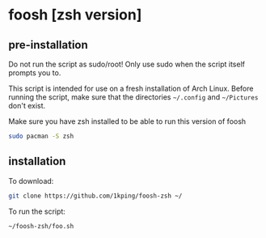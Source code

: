 # foosh [zsh version]
## pre-installation
Do not run the script as sudo/root! Only use sudo when the script itself prompts you to.

This script is intended for use on a fresh installation of Arch Linux. Before running the script, make sure that the directories ```~/.config``` and ```~/Pictures``` don't exist.

Make sure you have zsh installed to be able to run this version of foosh
```sh
sudo pacman -S zsh
```
## installation
To download:
```sh
git clone https://github.com/1kping/foosh-zsh ~/
```
To run the script:
```sh
~/foosh-zsh/foo.sh
```
